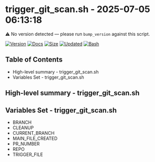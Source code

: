 # trigger_git_scan.sh - 2025-07-05 06:13:18

⚠️ No version detected — please run `bump_version` against this script.

[![Version](https://img.shields.io/badge/version-0.0.0-purple.svg)](./trigger_git_scan.sh)
[![Docs](https://img.shields.io/badge/docs-generated-orange.svg)](./docs/trigger_git_scan.md)
[![Size](https://img.shields.io/badge/size-2.7KB-yellow)](./trigger_git_scan.sh)
[![Updated](https://img.shields.io/badge/updated-2025--07--05-blue)](./trigger_git_scan.sh)
[![Bash](https://img.shields.io/badge/bash-5--2--21-red)](https://www.gnu.org/software/bash/)

## Table of Contents
- High-level summary - trigger_git_scan.sh
- Variables Set - trigger_git_scan.sh

## High-level summary - trigger_git_scan.sh


## Variables Set - trigger_git_scan.sh
- BRANCH
- CLEANUP
- CURRENT_BRANCH
- MAIN_FILE_CREATED
- PR_NUMBER
- REPO
- TRIGGER_FILE
